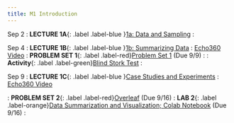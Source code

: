 ```yaml
---
title: M1 Introduction
---
```


Sep 2
: **LECTURE 1A**{: .label .label-blue }[1a: Data and Sampling](/assets/lectures/M1-Introduction/M1a-Data-and-Sampling.pdf)
  :  

Sep 4
: **LECTURE 1B**{: .label .label-blue }[1b: Summarizing Data](/assets/lectures/M1-Introduction/M1b-Summarizing-Data.pdf)
  :  [Echo360 Video](https://echo360.org/lesson/G_cfa36933-c0df-42df-a2b7-d31e4be7f9a2_47c3b0d1-758e-4090-99ce-7fc3cdd96573_2025-09-04T13:00:00.000_2025-09-04T14:15:00.000/classroom)
: **PROBLEM SET 1**{: .label .label-red}[Problem Set 1](https://www.overleaf.com/read/trwqyfddzssz#3b9273)  (Due 9/9) :
: **Activity**{: .label .label-green}[Blind Stork Test](https://docs.google.com/spreadsheets/d/1WpLkO4iG7PC95OW6eJYPtO_7THV4XmRSHL_FJpJd_Sg/edit?usp=sharing) :

Sep 9
: **LECTURE 1C**{: .label .label-blue }[Case Studies and Experiments](/assets/lectures/M1-Introduction/M1c-Case-Studies-Experiments.pdf)
  :  [Echo360 Video](https://echo360.org/lesson/G_cfa36933-c0df-42df-a2b7-d31e4be7f9a2_47c3b0d1-758e-4090-99ce-7fc3cdd96573_2025-09-09T13:00:00.000_2025-09-09T14:15:00.000/classroom)
<!-- : **Lab**{: .label .label-purple } [Intro to Java](#) -->
: **PROBLEM SET 2**{: .label .label-red}[Overleaf](https://www.overleaf.com/read/trwqyfddzssz#3b9273) (Due 9/16)
: **LAB 2**{: .label .label-orange}[Data Summarization and Visualization; Colab Notebook](https://colab.research.google.com/drive/171txI3o7PO3EVesVW7PI7vSWEHr5WprT?usp=sharing) (Due 9/16) :
